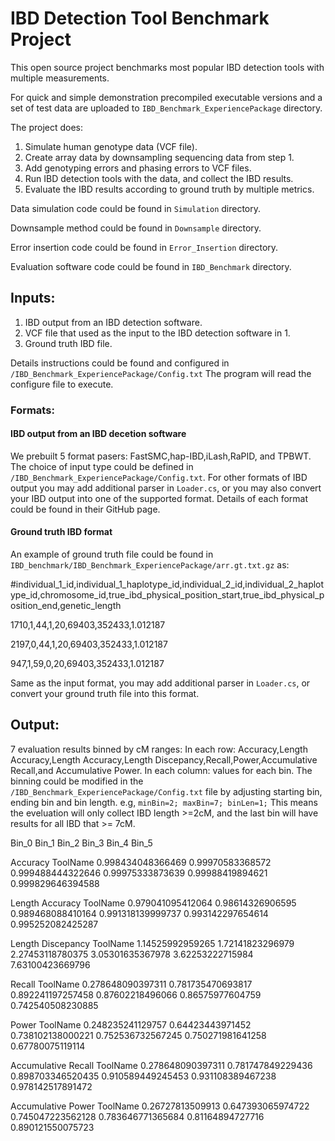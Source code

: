 # IBD Detection Tool Benchmark Project

This open source project benchmarks most popular IBD detection tools with multiple measurements. 

For quick and simple demonstration precompiled executable versions and a set of test data are uploaded to ```IBD_Benchmark_ExperiencePackage``` directory.

The project does:
1. Simulate human genotype data (VCF file).
2. Create array data by downsampling sequencing data from step 1.
3. Add genotyping errors and phasing errors to VCF files.
4. Run IBD detection tools with the data, and collect the IBD results.
5. Evaluate the IBD results according to ground truth by multiple metrics.

Data simulation code could be found in ```Simulation``` directory.

Downsample method could be found in ```Downsample``` directory.

Error insertion code could be found in  ```Error_Insertion``` directory.

Evaluation software code could be found in  ```IBD_Benchmark``` directory.


## Inputs:
1. IBD output from an IBD detection software.
2. VCF file that used as the input to the IBD detection software in 1.
3. Ground truth IBD file.

Details instructions could be found and configured in ```/IBD_Benchmark_ExperiencePackage/Config.txt```
The program will read the configure file to execute.

### Formats:
#### IBD output from an IBD decetion software
We prebuilt 5 format pasers: FastSMC,hap-IBD,iLash,RaPID, and TPBWT. The choice of input type could be defined in ```/IBD_Benchmark_ExperiencePackage/Config.txt```.
For other formats of IBD output you may add additional parser in ```Loader.cs```, or you may also convert your IBD output into one of the supported format. Details of each format could be found in their GitHub page. 

#### Ground truth IBD format
An example of ground truth file could be found in ```IBD_benchmark/IBD_Benchmark_ExperiencePackage/arr.gt.txt.gz``` as:

#individual_1_id,individual_1_haplotype_id,individual_2_id,individual_2_haplotype_id,chromosome_id,true_ibd_physical_position_start,true_ibd_physical_position_end,genetic_length

1710,1,44,1,20,69403,352433,1.012187

2197,0,44,1,20,69403,352433,1.012187

947,1,59,0,20,69403,352433,1.012187

Same as the input format, you may add additional parser in ```Loader.cs```, or convert your ground truth file into this format.

## Output:
7 evaluation results binned by cM ranges:
In each row: Accuracy,Length Accuracy,Length Accuracy,Length Discepancy,Recall,Power,Accumulative Recall,and Accumulative Power.
In each column: values for each bin. The binning could be modified in the ```/IBD_Benchmark_ExperiencePackage/Config.txt``` file by adjusting starting bin, ending bin and bin length. 
e.g, ```minBin=2; maxBin=7; binLen=1;``` This means the eveluation will only collect IBD length >=2cM, and the last bin will have results for all IBD that >= 7cM.


Bin_0	Bin_1	Bin_2	Bin_3	Bin_4	Bin_5	

Accuracy
ToolName	0.998434048366469	0.99970583368572	0.999488444322646	0.99975333873639	0.99988419894621	0.999829646394588	

Length Accuracy
ToolName	0.979041095412064	0.98614326906595	0.989468088410164	0.991318139999737	0.993142297654614	0.995252082425287	

Length Discepancy
ToolName	1.14525992959265	1.72141823296979	2.27453118780375	3.05301635367978	3.62253222715984	7.63100423669796	

Recall
ToolName	0.278648090397311	0.781735470693817	0.892241197257458	0.87602218496066	0.86575977604759	0.742540508230885	

Power
ToolName	0.248235241129757	0.64423443971452	0.738102138000221	0.752536732567245	0.750271981641258	0.67780075119114	

Accumulative Recall
ToolName	0.278648090397311	0.781747849229436	0.898703346520435	0.910589449245453	0.931108389467238	0.978142517891472	

Accumulative Power
ToolName	0.26727813509913	0.647393065974722	0.745047223562128	0.783646771365684	0.81164894727716	0.890121550075723	



